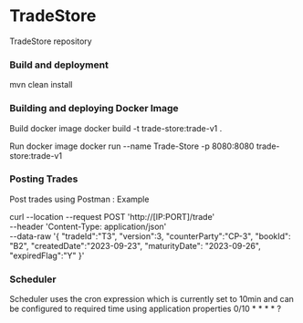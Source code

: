 # TradeStore
TradeStore repository 

### Build and deployment
mvn clean install

### Building and deploying Docker Image
Build docker image
docker build -t trade-store:trade-v1 .

Run docker image
docker run --name Trade-Store -p 8080:8080 trade-store:trade-v1

### Posting Trades
Post trades using Postman : Example

curl --location --request POST 'http://[IP:PORT]/trade' \
--header 'Content-Type: application/json' \
--data-raw '{ "tradeId":"T3", "version":3, "counterParty":"CP-3",
"bookId": "B2", "createdDate":"2023-09-23", "maturityDate": "2023-09-26", "expiredFlag":"Y" }'

### Scheduler
Scheduler uses the cron expression which is currently set to 10min and can be configured to required time using application properties
0/10 * * * * ?



